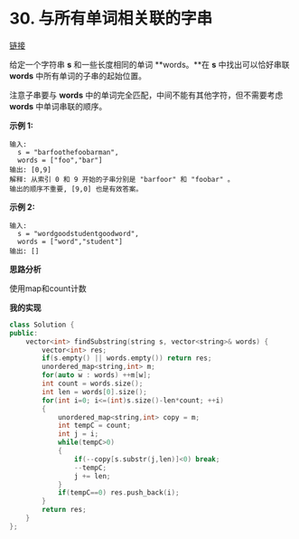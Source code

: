 # 30. 与所有单词相关联的字串

[链接](https://leetcode-cn.com/problems/substring-with-concatenation-of-all-words/description/)

给定一个字符串 **s** 和一些长度相同的单词 **words。**在 **s** 中找出可以恰好串联 **words** 中所有单词的子串的起始位置。

注意子串要与 **words** 中的单词完全匹配，中间不能有其他字符，但不需要考虑 **words** 中单词串联的顺序。

**示例 1:**

```
输入:
  s = "barfoothefoobarman",
  words = ["foo","bar"]
输出: [0,9]
解释: 从索引 0 和 9 开始的子串分别是 "barfoor" 和 "foobar" 。
输出的顺序不重要, [9,0] 也是有效答案。
```

**示例 2:**

```
输入:
  s = "wordgoodstudentgoodword",
  words = ["word","student"]
输出: []
```

**思路分析**

使用map和count计数

**我的实现**

```c++
class Solution {
public:
    vector<int> findSubstring(string s, vector<string>& words) {
        vector<int> res;
        if(s.empty() || words.empty()) return res;
        unordered_map<string,int> m;
        for(auto w : words) ++m[w];
        int count = words.size();
        int len = words[0].size();
        for(int i=0; i<=(int)s.size()-len*count; ++i)
        {
            unordered_map<string,int> copy = m;
            int tempC = count;
            int j = i;
            while(tempC>0)
            {
                if(--copy[s.substr(j,len)]<0) break;
                --tempC;
                j += len;
            }
            if(tempC==0) res.push_back(i);
        }
        return res;
    }
};
```

